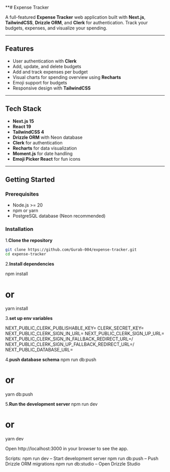 **# Expense Tracker

A full-featured **Expense Tracker** web application built with **Next.js**, **TailwindCSS**, **Drizzle ORM**, and **Clerk** for authentication. Track your budgets, expenses, and visualize your spending.

---

## Features

- User authentication with **Clerk**
- Add, update, and delete budgets
- Add and track expenses per budget
- Visual charts for spending overview using **Recharts**
- Emoji support for budgets
- Responsive design with **TailwindCSS**

---

## Tech Stack

- **Next.js 15**
- **React 19**
- **TailwindCSS 4**
- **Drizzle ORM** with Neon database
- **Clerk** for authentication
- **Recharts** for data visualization
- **Moment.js** for date handling
- **Emoji Picker React** for fun icons

---

## Getting Started

### Prerequisites

- Node.js >= 20
- npm or yarn
- PostgreSQL database (Neon recommended)

### Installation

1.**Clone the repository**

```bash
git clone https://github.com/Gurab-004/expense-tracker.git
cd expense-tracker
```
 
2.**Install dependencies**

npm install
# or
yarn install


3.**set up env variables**

NEXT_PUBLIC_CLERK_PUBLISHABLE_KEY=
CLERK_SECRET_KEY=
NEXT_PUBLIC_CLERK_SIGN_IN_URL=
NEXT_PUBLIC_CLERK_SIGN_UP_URL=
NEXT_PUBLIC_CLERK_SIGN_IN_FALLBACK_REDIRECT_URL=/
NEXT_PUBLIC_CLERK_SIGN_UP_FALLBACK_REDIRECT_URL=/
NEXT_PUBLIC_DATABASE_URL=

4.**push database schema**
npm run db:push
# or
yarn db:push

5.**Run the development server**
npm run dev
# or
yarn dev

Open http://localhost:3000 in your browser to see the app.


Scripts:
npm run dev – Start development server
npm run db:push – Push Drizzle ORM migrations
npm run db:studio – Open Drizzle Studio

